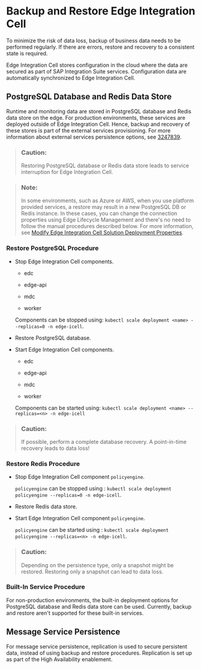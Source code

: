 <!-- loio61cf37b704b3466f990696472f6fdc27 -->

# Backup and Restore Edge Integration Cell

To minimize the risk of data loss, backup of business data needs to be performed regularly. If there are errors, restore and recovery to a consistent state is required.

Edge Integration Cell stores configuration in the cloud where the data are secured as part of SAP Integration Suite services. Configuration data are automatically synchronized to Edge Integration Cell.



<a name="loio61cf37b704b3466f990696472f6fdc27__section_gw1_wvh_yyb"/>

## PostgreSQL Database and Redis Data Store

Runtime and monitoring data are stored in PostgreSQL database and Redis data store on the edge. For production environments, these services are deployed outside of Edge Integration Cell. Hence, backup and recovery of these stores is part of the external services provisioning. For more information about external services persistence options, see [3247839](https://me.sap.com/notes/3247839).

> ### Caution:  
> Restoring PostgreSQL database or Redis data store leads to service interruption for Edge Integration Cell.

> ### Note:  
> In some environments, such as Azure or AWS, when you use platform provided services, a restore may result in a new PostgreSQL DB or Redis instance. In these cases, you can change the connection properties using Edge Lifecycle Management and there's no need to follow the manual procedures described below. For more information, see [Modify Edge Integration Cell Solution Deployment Properties](modify-edge-integration-cell-solution-deployment-properties-6a060ff.md).



### Restore PostgreSQL Procedure

-   Stop Edge Integration Cell components.

    -   edc

    -   edge-api

    -   mdc

    -   worker


    Components can be stopped using: `kubectl scale deployment <name> --replicas=0 -n edge-icell`.

-   Restore PostgreSQL database.

-   Start Edge Integration Cell components.

    -   edc

    -   edge-api

    -   mdc

    -   worker


    Components can be started using: `kubectl scale deployment <name> --replicas=<n> -n edge-icell`


> ### Caution:  
> If possible, perform a complete database recovery. A point-in-time recovery leads to data loss!



### Restore Redis Procedure

-   Stop Edge Integration Cell component `policyengine`.

    `policyengine` can be stopped using : `kubectl scale deployment policyengine --replicas=0 -n edge-icell`.

-   Restore Redis data store.
-   Start Edge Integration Cell component `policyengine`.

    `policyengine` can be started using : `kubectl scale deployment policyengine --replicas=<n> -n edge-icell`.


> ### Caution:  
> Depending on the persistence type, only a snapshot might be restored. Restoring only a snapshot can lead to data loss.



### Built-In Service Procedure

For non-production environments, the built-in deployment options for PostgreSQL database and Redis data store can be used. Currently, backup and restore aren't supported for these built-in services.



<a name="loio61cf37b704b3466f990696472f6fdc27__section_ljj_zzh_yyb"/>

## Message Service Persistence

For message service persistence, replication is used to secure persistent data, instead of using backup and restore procedures. Replication is set up as part of the High Availability enablement.


